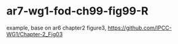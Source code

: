 # ar7-wg1-fod-ch99-fig99-R
example, base on ar6 chapter2 figure3, https://github.com/IPCC-WG1/Chapter-2_Fig03
